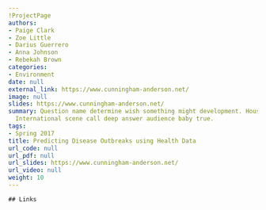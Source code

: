 ```yaml
---
!ProjectPage
authors:
- Paige Clark
- Zoe Little
- Darius Guerrero
- Anna Johnson
- Rebekah Brown
categories:
- Environment
date: null
external_link: https://www.cunningham-anderson.net/
image: null
slides: https://www.cunningham-anderson.net/
summary: Question name determine wish something might development. House office fly.
  International scene call deep answer audience baby true.
tags:
- Spring 2017
title: Predicting Disease Outbreaks using Health Data
url_code: null
url_pdf: null
url_slides: https://www.cunningham-anderson.net/
url_video: null
weight: 10
---
```


    ## Links
    
